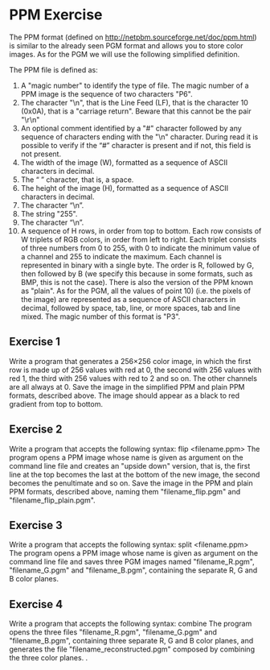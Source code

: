 # PPM Exercise

The PPM format (defined on http://netpbm.sourceforge.net/doc/ppm.html) is similar to the already seen
PGM format and allows you to store color images. As for the PGM we will use the following simplified
definition. 

The PPM file is defined as:

1) A "magic number" to identify the type of file. The magic number of a PPM image is the sequence of
two characters "P6".
2) The character "\n", that is the Line Feed (LF), that is the character 10 (0x0A), that is a "carriage
return". Beware that this cannot be the pair "\r\n"
3) An optional comment identified by a "#" character followed by any sequence of characters ending with
the "\n" character. During read it is possible to verify if the “#” character is present and if not, this field is
not present.
4) The width of the image (W), formatted as a sequence of ASCII characters in decimal.
5) The “ ” character, that is, a space.
6) The height of the image (H), formatted as a sequence of ASCII characters in decimal.
7) The character “\n”.
8) The string "255".
9) The character “\n”.
10) A sequence of H rows, in order from top to bottom. Each row consists of W triplets of RGB colors, in
order from left to right. Each triplet consists of three numbers from 0 to 255, with 0 to indicate the
minimum value of a channel and 255 to indicate the maximum. Each channel is represented in binary
with a single byte. The order is R, followed by G, then followed by B (we specify this because in some
formats, such as BMP, this is not the case).
There is also the version of the PPM known as "plain". As for the PGM, all the values of point 10) (i.e.
the pixels of the image) are represented as a sequence of ASCII characters in decimal, followed by space,
tab, line, or more spaces, tab and line mixed. The magic number of this format is "P3".

## Exercise 1

Write a program that generates a 256×256 color image, in which the first row is made up of 256 values
with red at 0, the second with 256 values with red 1, the third with 256 values with red to 2 and so on.
The other channels are all always at 0. Save the image in the simplified PPM and plain PPM formats,
described above. The image should appear as a black to red
gradient from top to bottom.

## Exercise 2

Write a program that accepts the following syntax:
flip <filename.ppm>
The program opens a PPM image whose name is given as argument on the command line file and creates
an "upside down" version, that is, the first line at the top becomes the last at the bottom of the new image,
the second becomes the penultimate and so on. Save the image in the PPM and plain PPM formats,
described above, naming them "filename_flip.pgm" and "filename_flip_plain.pgm". 

## Exercise 3

Write a program that accepts the following syntax:
split <filename.ppm>
The program opens a PPM image whose name is given as argument on the command line file and saves
three PGM images named "filename_R.pgm", "filename_G.pgm" and "filename_B.pgm", containing
the separate R, G and B color planes.

## Exercise 4

Write a program that accepts the following syntax:
combine <filename>
The program opens the three files "filename_R.pgm", "filename_G.pgm" and "filename_B.pgm",
containing three separate R, G and B color planes, and generates the file
"filename_reconstructed.pgm" composed by combining the three color planes. .
